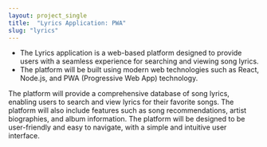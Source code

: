 ```yaml
---
layout: project_single
title:  "Lyrics Application: PWA"
slug: "lyrics"
---
```

- The Lyrics application is a web-based platform designed to provide users with a seamless experience for searching and viewing song lyrics. 
- The platform will be built using modern web technologies such as React, Node.js, and PWA (Progressive Web App) technology.


The platform will provide a comprehensive database of song lyrics, enabling users to search and view lyrics for their favorite songs. The platform will also include features such as song recommendations, artist biographies, and album information. The platform will be designed to be user-friendly and easy to navigate, with a simple and intuitive user interface.